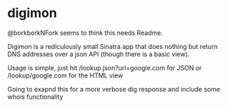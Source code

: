 digimon
=======

@borkborkNFork seems to think this needs  Readme. 

Digimon is a rediculously small Sinatra app that does nothing but return DNS addresses over a json API (though there is a basic view). 

Usage is simple, just hit /lookup.json?url=google.com for JSON or /lookup/google.com for the HTML view

Going to exapnd this for a more verbose dig response and include some whois functionality
